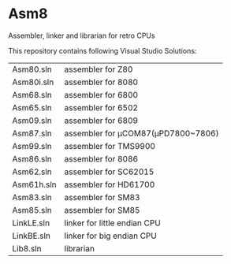 Asm8
====

Assembler, linker and librarian for retro CPUs

This repository contains following Visual Studio Solutions:

|  |  |
| --- | --- |
|Asm80.sln|assembler for Z80|
|Asm80i.sln|assembler for 8080|
|Asm68.sln|assembler for 6800|
|Asm65.sln|assembler for 6502|
|Asm09.sln|assembler for 6809|
|Asm87.sln|assembler for μCOM87(μPD7800~7806)|
|Asm99.sln|assembler for TMS9900|
|Asm86.sln|assembler for 8086|
|Asm62.sln|assembler for SC62015|
|Asm61h.sln|assembler for HD61700|
|Asm83.sln|assembler for SM83|
|Asm85.sln|assembler for SM85|
|LinkLE.sln|linker for little endian CPU|
|LinkBE.sln|linker for big endian CPU|
|Lib8.sln|librarian|
